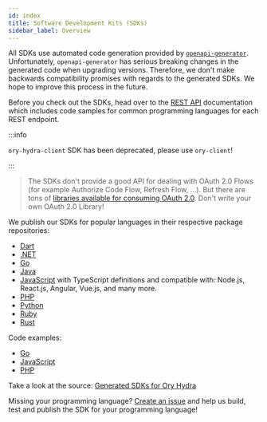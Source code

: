 ```yaml
---
id: index
title: Software Development Kits (SDKs)
sidebar_label: Overview
---
```


All SDKs use automated code generation provided by [`openapi-generator`](https://github.com/OpenAPITools/openapi-generator).
Unfortunately, `openapi-generator` has serious breaking changes in the generated code when upgrading versions. Therefore, we don't
make backwards compatibility promises with regards to the generated SDKs. We hope to improve this process in the future.

Before you check out the SDKs, head over to the [REST API](reference/api.mdx) documentation which includes code samples for common
programming languages for each REST endpoint.

:::info

`ory-hydra-client` SDK has been deprecated, please use `ory-client`!

:::

> The SDKs don't provide a good API for dealing with OAuth 2.0 Flows (for example Authorize Code Flow, Refresh Flow, ...). But
> there are tons of [libraries available for consuming OAuth 2.0](https://oauth.net/code/). Don't write your own OAuth 2.0
> Library!

We publish our SDKs for popular languages in their respective package repositories:

- [Dart](https://pub.dev/packages/ory_client)
- [.NET](https://www.nuget.org/packages/Ory.Client/)
- [Go](https://github.com/ory/client-go)
- [Java](https://search.maven.org/artifact/sh.ory/ory-client)
- [JavaScript](https://www.npmjs.com/package/@ory/client) with TypeScript definitions and compatible with: Node.js, React.js,
  Angular, Vue.js, and many more.
- [PHP](https://packagist.org/packages/ory/client)
- [Python](https://pypi.org/project/ory-client/)
- [Ruby](https://rubygems.org/gems/ory-client)
- [Rust](https://crates.io/crates/ory-client)

Code examples:

- [Go](./05_go.mdx)
- [JavaScript](./10_js.mdx)
- [PHP](./15_php.mdx)

Take a look at the source: [Generated SDKs for Ory Hydra](https://github.com/ory/sdk/tree/master/clients/client)

Missing your programming language? [Create an issue](https://github.com/ory/hydra/issues) and help us build, test and publish the
SDK for your programming language!
